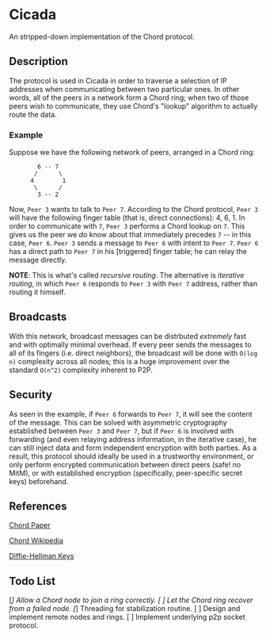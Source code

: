 # Cicada #
An stripped-down implementation of the Chord protocol.

## Description ##
The protocol is used in Cicada in order to traverse a selection of IP addresses
when communicating between two particular ones. In other words, all of the peers
in a network form a Chord ring; when two of those peers wish to communicate,
they use Chord's "lookup" algorithm to actually route the data.

### Example ###
Suppose we have the following network of peers, arranged in a Chord ring:

            6 -- 7
           /      \
          4        1
           \      /
            3 -- 2

Now, `Peer 3` wants to talk to `Peer 7`. According to the Chord protocol, `Peer
3` will have the following finger table (that is, direct connections): 4, 6, 1.
In order to communicate with `7`, `Peer 3` performs a Chord lookup on `7`. This
gives us the peer we *do* know about that immediately precedes `7` -- in this
case, `Peer 6`. `Peer 3` sends a message to `Peer 6` with intent to `Peer 7`.
`Peer 6` has a direct path to `Peer 7` in his [triggered] finger table; he can
relay the message directly.

**NOTE**: This is what's called _recursive routing_. The alternative is
      _iterative routing_, in which `Peer 6` responds to `Peer 3` with `Peer 7`
      address, rather than routing it himself.

## Broadcasts ##
With this network, broadcast messages can be distrbuted _extremely_ fast and
with optimally minimal overhead. If every peer sends the messages to all of its
fingers (i.e. direct neighbors), the broadcast will be done with `O(log n)`
complexity across all nodes; this is a huge improvement over the standard
`O(n^2)` complexity inherent to P2P.

## Security ##
As seen in the example, if `Peer 6` forwards to `Peer 7`, it will see the
content of the message. This can be solved with asymmetric cryptography
established between `Peer 3` and `Peer 7`, but if `Peer 6` is involved with
forwarding (and even relaying address information, in the iterative case), he
can still inject data and form independent encryption with both parties. As a
result, this protocol should ideally be used in a trustworthy environment, or
only perform encrypted communication between direct peers (safe! no MitM), or
with established encryption (specifically, peer-specific secret keys)
beforehand.

## References ##
[Chord Paper](
    https://pdos.csail.mit.edu/papers/chord:sigcomm01/chord_sigcomm.pdf)

[Chord Wikipedia](
    https://en.wikipedia.org/wiki/Chord_project)

[Diffie-Hellman Keys](
    https://en.wikipedia.org/wiki/Diffie%E2%80%93Hellman_key_exchange)

## Todo List ##
[*] Allow a Chord node to join a ring correctly.
[ ] Let the Chord ring recover from a failed node.
[*] Threading for stabilization routine.
[ ] Design and implement remote nodes and rings.
[ ] Implement underlying p2p socket protocol.

